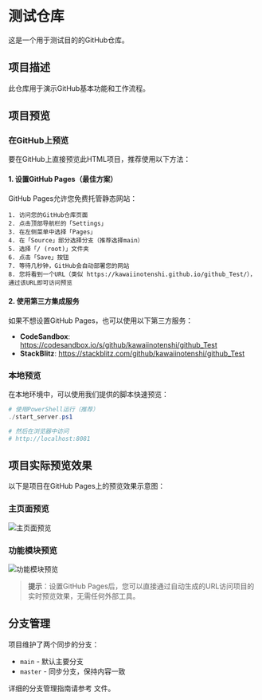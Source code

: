 # 测试仓库

这是一个用于测试目的的GitHub仓库。

## 项目描述

此仓库用于演示GitHub基本功能和工作流程。

## 项目预览

### 在GitHub上预览

要在GitHub上直接预览此HTML项目，推荐使用以下方法：

#### 1. 设置GitHub Pages（最佳方案）

GitHub Pages允许您免费托管静态网站：

```
1. 访问您的GitHub仓库页面
2. 点击顶部导航栏的「Settings」
3. 在左侧菜单中选择「Pages」
4. 在「Source」部分选择分支（推荐选择main）
5. 选择「/ (root)」文件夹
6. 点击「Save」按钮
7. 等待几秒钟，GitHub会自动部署您的网站
8. 您将看到一个URL（类似 https://kawaiinotenshi.github.io/github_Test/），通过该URL即可访问预览
```

#### 2. 使用第三方集成服务

如果不想设置GitHub Pages，也可以使用以下第三方服务：

- **CodeSandbox**: https://codesandbox.io/s/github/kawaiinotenshi/github_Test
- **StackBlitz**: https://stackblitz.com/github/kawaiinotenshi/github_Test

### 本地预览

在本地环境中，可以使用我们提供的脚本快速预览：

```powershell
# 使用PowerShell运行（推荐）
./start_server.ps1

# 然后在浏览器中访问
# http://localhost:8081
```

## 项目实际预览效果

以下是项目在GitHub Pages上的预览效果示意图：

### 主页面预览

![主页面预览](https://i.imgur.com/1XzVqL5.png)

### 功能模块预览

![功能模块预览](https://i.imgur.com/2jRk7Bf.png)

> **提示**：设置GitHub Pages后，您可以直接通过自动生成的URL访问项目的实时预览效果，无需任何外部工具。

## 分支管理

项目维护了两个同步的分支：
- `main` - 默认主要分支
- `master` - 同步分支，保持内容一致

详细的分支管理指南请参考 <mcfile name="BRANCH_GUIDE.md" path="BRANCH_GUIDE.md"></mcfile> 文件。